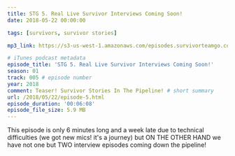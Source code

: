 ```yaml
---
title: STG 5. Real Live Survivor Interviews Coming Soon!
date: 2018-05-22 00:00:00

tags: [survivors, survivor stories]

mp3_link: https://s3-us-west-1.amazonaws.com/episodes.survivorteamgo.com/STG+5+Real+Live+Survivor+Interviews+Coming+Soon!.mp3

# iTunes podcast metadata
episode_title: 'STG 5. Real Live Survivor Interviews Coming Soon!'
season: 01
track: 005 # episode number
year: 2018
comment: Teaser! Survivor Stories In The Pipeline! # short summary
url: /2018/05/22/episode-5.html
episode_duration: '00:06:08'
episode_file_size: 5.9 MB
---
```


This episode is only 6 minutes long and a week late due to technical difficulties (we got new mics! it's a journey) but ON THE OTHER HAND we have not one but TWO interview episodes coming down the pipeline!
